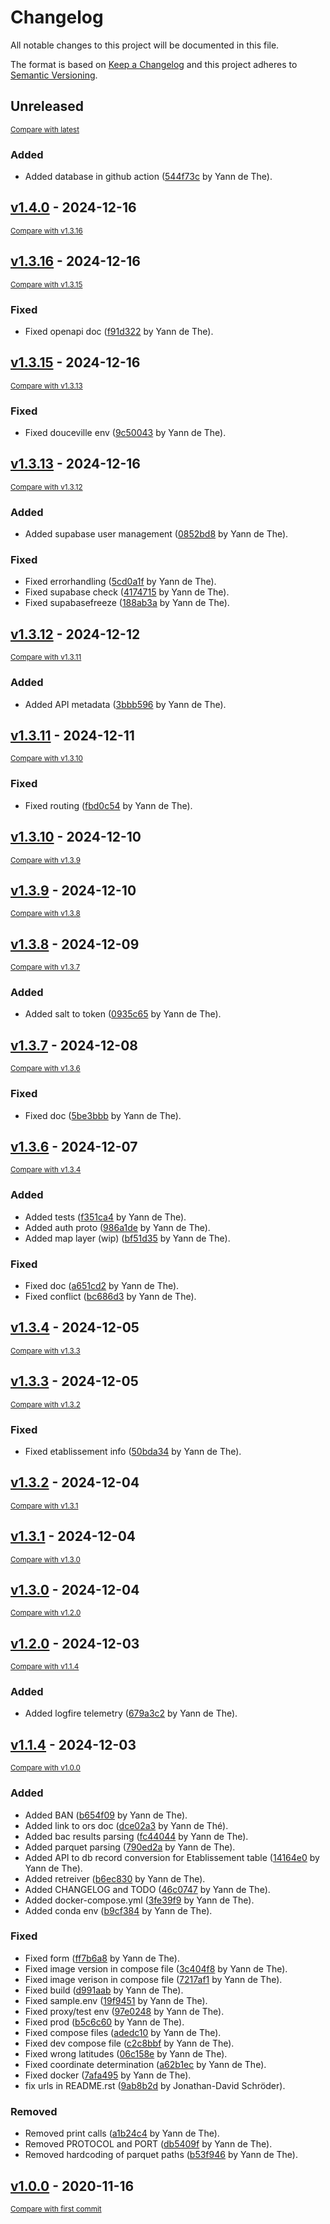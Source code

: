 # Changelog

All notable changes to this project will be documented in this file.

The format is based on [Keep a Changelog](http://keepachangelog.com/en/1.0.0/)
and this project adheres to [Semantic Versioning](http://semver.org/spec/v2.0.0.html).

<!-- insertion marker -->
## Unreleased

<small>[Compare with latest](https://github.com/ydethe/douceville/compare/v1.4.0...HEAD)</small>

### Added

- Added database in github action ([544f73c](https://github.com/ydethe/douceville/commit/544f73ce512f1ec38458dc7ef1a5dfdf4e6a005d) by Yann de The).

<!-- insertion marker -->
## [v1.4.0](https://github.com/ydethe/douceville/releases/tag/v1.4.0) - 2024-12-16

<small>[Compare with v1.3.16](https://github.com/ydethe/douceville/compare/v1.3.16...v1.4.0)</small>

## [v1.3.16](https://github.com/ydethe/douceville/releases/tag/v1.3.16) - 2024-12-16

<small>[Compare with v1.3.15](https://github.com/ydethe/douceville/compare/v1.3.15...v1.3.16)</small>

### Fixed

- Fixed openapi doc ([f91d322](https://github.com/ydethe/douceville/commit/f91d3225234d2ff0002649b9a6405236437d15af) by Yann de The).

## [v1.3.15](https://github.com/ydethe/douceville/releases/tag/v1.3.15) - 2024-12-16

<small>[Compare with v1.3.13](https://github.com/ydethe/douceville/compare/v1.3.13...v1.3.15)</small>

### Fixed

- Fixed douceville env ([9c50043](https://github.com/ydethe/douceville/commit/9c50043d2967e6e8533cd1341aaf56551bf19fa8) by Yann de The).

## [v1.3.13](https://github.com/ydethe/douceville/releases/tag/v1.3.13) - 2024-12-16

<small>[Compare with v1.3.12](https://github.com/ydethe/douceville/compare/v1.3.12...v1.3.13)</small>

### Added

- Added supabase user management ([0852bd8](https://github.com/ydethe/douceville/commit/0852bd88a31317ab7883e46e1d3a3b527f94afb3) by Yann de The).

### Fixed

- Fixed errorhandling ([5cd0a1f](https://github.com/ydethe/douceville/commit/5cd0a1f2be42a13d46636d82bbcf99c4a81f437f) by Yann de The).
- Fixed supabase check ([4174715](https://github.com/ydethe/douceville/commit/417471585f130f5ee611a211e0e3a5b61aef124b) by Yann de The).
- Fixed supabasefreeze ([188ab3a](https://github.com/ydethe/douceville/commit/188ab3a4c346aef8b99b810547379f6a0fdcc130) by Yann de The).

## [v1.3.12](https://github.com/ydethe/douceville/releases/tag/v1.3.12) - 2024-12-12

<small>[Compare with v1.3.11](https://github.com/ydethe/douceville/compare/v1.3.11...v1.3.12)</small>

### Added

- Added API metadata ([3bbb596](https://github.com/ydethe/douceville/commit/3bbb59629bc04f4affcdd45cad5d71c701e19ae7) by Yann de The).

## [v1.3.11](https://github.com/ydethe/douceville/releases/tag/v1.3.11) - 2024-12-11

<small>[Compare with v1.3.10](https://github.com/ydethe/douceville/compare/v1.3.10...v1.3.11)</small>

### Fixed

- Fixed routing ([fbd0c54](https://github.com/ydethe/douceville/commit/fbd0c5418fd152f5a5367ddda7a2c67b35a55a49) by Yann de The).

## [v1.3.10](https://github.com/ydethe/douceville/releases/tag/v1.3.10) - 2024-12-10

<small>[Compare with v1.3.9](https://github.com/ydethe/douceville/compare/v1.3.9...v1.3.10)</small>

## [v1.3.9](https://github.com/ydethe/douceville/releases/tag/v1.3.9) - 2024-12-10

<small>[Compare with v1.3.8](https://github.com/ydethe/douceville/compare/v1.3.8...v1.3.9)</small>

## [v1.3.8](https://github.com/ydethe/douceville/releases/tag/v1.3.8) - 2024-12-09

<small>[Compare with v1.3.7](https://github.com/ydethe/douceville/compare/v1.3.7...v1.3.8)</small>

### Added

- Added salt to token ([0935c65](https://github.com/ydethe/douceville/commit/0935c65acc8fc981c7b77162821994b77ec27f3a) by Yann de The).

## [v1.3.7](https://github.com/ydethe/douceville/releases/tag/v1.3.7) - 2024-12-08

<small>[Compare with v1.3.6](https://github.com/ydethe/douceville/compare/v1.3.6...v1.3.7)</small>

### Fixed

- Fixed doc ([5be3bbb](https://github.com/ydethe/douceville/commit/5be3bbb1b833da79b55b51cedcee931a8c0d935c) by Yann de The).

## [v1.3.6](https://github.com/ydethe/douceville/releases/tag/v1.3.6) - 2024-12-07

<small>[Compare with v1.3.4](https://github.com/ydethe/douceville/compare/v1.3.4...v1.3.6)</small>

### Added

- Added tests ([f351ca4](https://github.com/ydethe/douceville/commit/f351ca489d6ff453929d23323d71e8b44aadaddd) by Yann de The).
- Added auth proto ([986a1de](https://github.com/ydethe/douceville/commit/986a1debaddf6c752d90bfc7746cbb01fb0ad290) by Yann de The).
- Added map layer (wip) ([bf51d35](https://github.com/ydethe/douceville/commit/bf51d35c66afd997800f6e09dc25fe577f6c01d9) by Yann de The).

### Fixed

- Fixed doc ([a651cd2](https://github.com/ydethe/douceville/commit/a651cd294b2bc14bb962e29775f61abb83b937f1) by Yann de The).
- Fixed conflict ([bc686d3](https://github.com/ydethe/douceville/commit/bc686d3686b88f6ab34570e28fe53855585cd473) by Yann de The).

## [v1.3.4](https://github.com/ydethe/douceville/releases/tag/v1.3.4) - 2024-12-05

<small>[Compare with v1.3.3](https://github.com/ydethe/douceville/compare/v1.3.3...v1.3.4)</small>

## [v1.3.3](https://github.com/ydethe/douceville/releases/tag/v1.3.3) - 2024-12-05

<small>[Compare with v1.3.2](https://github.com/ydethe/douceville/compare/v1.3.2...v1.3.3)</small>

### Fixed

- Fixed etablissement info ([50bda34](https://github.com/ydethe/douceville/commit/50bda3480980b7cc6835b80881c84d5964455bd1) by Yann de The).

## [v1.3.2](https://github.com/ydethe/douceville/releases/tag/v1.3.2) - 2024-12-04

<small>[Compare with v1.3.1](https://github.com/ydethe/douceville/compare/v1.3.1...v1.3.2)</small>

## [v1.3.1](https://github.com/ydethe/douceville/releases/tag/v1.3.1) - 2024-12-04

<small>[Compare with v1.3.0](https://github.com/ydethe/douceville/compare/v1.3.0...v1.3.1)</small>

## [v1.3.0](https://github.com/ydethe/douceville/releases/tag/v1.3.0) - 2024-12-04

<small>[Compare with v1.2.0](https://github.com/ydethe/douceville/compare/v1.2.0...v1.3.0)</small>

## [v1.2.0](https://github.com/ydethe/douceville/releases/tag/v1.2.0) - 2024-12-03

<small>[Compare with v1.1.4](https://github.com/ydethe/douceville/compare/v1.1.4...v1.2.0)</small>

### Added

- Added logfire telemetry ([679a3c2](https://github.com/ydethe/douceville/commit/679a3c26dc2dbb243edf25d2bb4da0c015bff293) by Yann de The).

## [v1.1.4](https://github.com/ydethe/douceville/releases/tag/v1.1.4) - 2024-12-03

<small>[Compare with v1.0.0](https://github.com/ydethe/douceville/compare/v1.0.0...v1.1.4)</small>

### Added

- Added BAN ([b654f09](https://github.com/ydethe/douceville/commit/b654f09f35fae9ea1b41aaf464ea212e1bf3fb47) by Yann de The).
- Added link to ors doc ([dce02a3](https://github.com/ydethe/douceville/commit/dce02a3e3d3378bd5d3c542f0ae882c089a61b4a) by Yann de Thé).
- Added bac results parsing ([fc44044](https://github.com/ydethe/douceville/commit/fc44044bd2a1a7e29e7e9886e64f2ea4a4d5607d) by Yann de The).
- Added parquet parsing ([790ed2a](https://github.com/ydethe/douceville/commit/790ed2a1dcd9cbe6505311f4b159aa704037cd95) by Yann de The).
- Added API to db record conversion for Etablissement table ([14164e0](https://github.com/ydethe/douceville/commit/14164e0412b8b94fbfaf8ebb7f6a2285b3d08447) by Yann de The).
- Added retreiver ([b6ec830](https://github.com/ydethe/douceville/commit/b6ec830cc4abfb8c25a3dca60dab5a54944c86b5) by Yann de The).
- Added CHANGELOG and TODO ([46c0747](https://github.com/ydethe/douceville/commit/46c074758da9d73d02a961585abcea88fd809612) by Yann de The).
- Added docker-compose.yml ([3fe39f9](https://github.com/ydethe/douceville/commit/3fe39f905421819b74941468949fa98f18fdd190) by Yann de The).
- Added conda env ([b9cf384](https://github.com/ydethe/douceville/commit/b9cf3843a226d1fa21d7e4de92b447b05db7939e) by Yann de The).

### Fixed

- Fixed form ([ff7b6a8](https://github.com/ydethe/douceville/commit/ff7b6a843e22ab3d93312341aad30a54bd2b4b17) by Yann de The).
- Fixed image version in compose file ([3c404f8](https://github.com/ydethe/douceville/commit/3c404f8e514e9026d67a54501b864045e09d39ed) by Yann de The).
- Fixed image verison in compose file ([7217af1](https://github.com/ydethe/douceville/commit/7217af1c0a2472b27b60028b51d6da51568e202a) by Yann de The).
- Fixed build ([d991aab](https://github.com/ydethe/douceville/commit/d991aab81760873f31b9cba0e45864c0e95d978b) by Yann de The).
- Fixed sample.env ([19f9451](https://github.com/ydethe/douceville/commit/19f9451aa235f165764afee6e4cd636994ab70b2) by Yann de The).
- Fixed proxy/test env ([97e0248](https://github.com/ydethe/douceville/commit/97e0248f2b32c2b80d65a23bf85b638c4b62bb09) by Yann de The).
- Fixed prod ([b5c6c60](https://github.com/ydethe/douceville/commit/b5c6c60e22065b9d2681e54ec93fb2133ff4b42c) by Yann de The).
- Fixed compose files ([adedc10](https://github.com/ydethe/douceville/commit/adedc10604f749819132f64a12115361f4c207da) by Yann de The).
- Fixed dev compose file ([c2c8bbf](https://github.com/ydethe/douceville/commit/c2c8bbf88c5c9609d60402e910b331cf776d6d8d) by Yann de The).
- Fixed wrong latitudes ([06c158e](https://github.com/ydethe/douceville/commit/06c158efa6200af73987f44a721d8e0fbd579ee6) by Yann de The).
- Fixed coordinate determination ([a62b1ec](https://github.com/ydethe/douceville/commit/a62b1ecbd2429c29119ca19d1a259e17eedd7c07) by Yann de The).
- Fixed docker ([7afa495](https://github.com/ydethe/douceville/commit/7afa495dfce0ca378716c813629f6021d89ef1bb) by Yann de The).
- fix urls in README.rst ([9ab8b2d](https://github.com/ydethe/douceville/commit/9ab8b2d0d149338f9fb4e4c3dfdb56a877f93fd9) by Jonathan-David Schröder).

### Removed

- Removed print calls ([a1b24c4](https://github.com/ydethe/douceville/commit/a1b24c4fc0b07e463fd87558035d79e12dda978c) by Yann de The).
- Removed PROTOCOL and PORT ([db5409f](https://github.com/ydethe/douceville/commit/db5409f9e7339aad3a26f3aa27f6dc714e4cb957) by Yann de The).
- Removed hardcoding of parquet paths ([b53f946](https://github.com/ydethe/douceville/commit/b53f9467519bfda5a1207e14104381fad8373417) by Yann de The).

## [v1.0.0](https://github.com/ydethe/douceville/releases/tag/v1.0.0) - 2020-11-16

<small>[Compare with first commit](https://github.com/ydethe/douceville/compare/6448a3f07741a43017c3c9e4af931f4e038e2c28...v1.0.0)</small>

